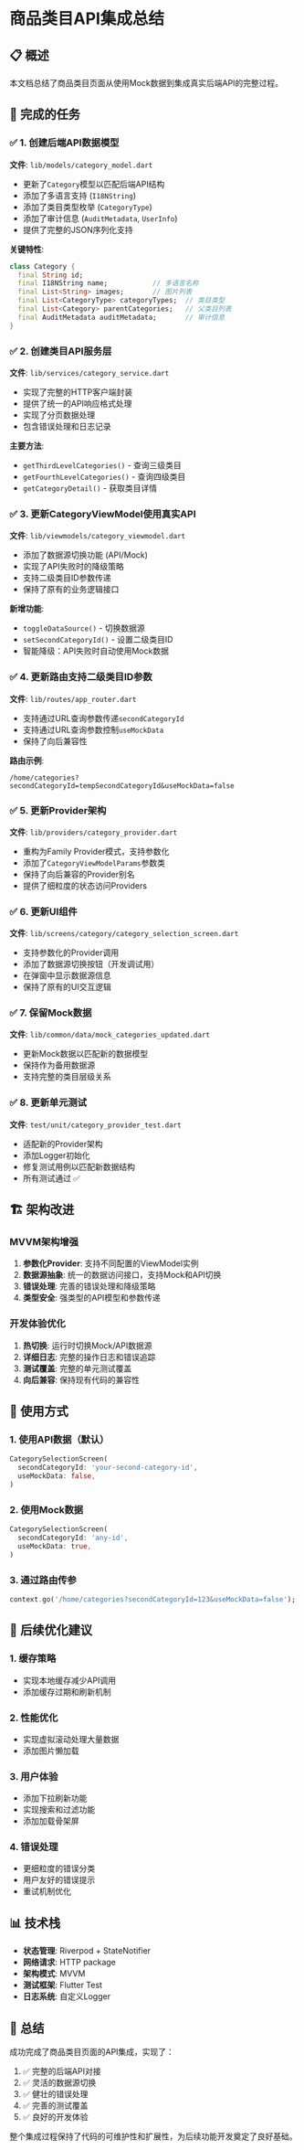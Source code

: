 # 商品类目API集成总结

## 📋 概述

本文档总结了商品类目页面从使用Mock数据到集成真实后端API的完整过程。

## 🎯 完成的任务

### ✅ 1. 创建后端API数据模型

**文件**: `lib/models/category_model.dart`

- 更新了`Category`模型以匹配后端API结构
- 添加了多语言支持 (`I18NString`)
- 添加了类目类型枚举 (`CategoryType`)
- 添加了审计信息 (`AuditMetadata`, `UserInfo`)
- 提供了完整的JSON序列化支持

**关键特性**:
```dart
class Category {
  final String id;
  final I18NString name;           // 多语言名称
  final List<String> images;       // 图片列表
  final List<CategoryType> categoryTypes;  // 类目类型
  final List<Category> parentCategories;   // 父类目列表
  final AuditMetadata auditMetadata;       // 审计信息
}
```

### ✅ 2. 创建类目API服务层

**文件**: `lib/services/category_service.dart`

- 实现了完整的HTTP客户端封装
- 提供了统一的API响应格式处理
- 实现了分页数据处理
- 包含错误处理和日志记录

**主要方法**:
- `getThirdLevelCategories()` - 查询三级类目
- `getFourthLevelCategories()` - 查询四级类目
- `getCategoryDetail()` - 获取类目详情

### ✅ 3. 更新CategoryViewModel使用真实API

**文件**: `lib/viewmodels/category_viewmodel.dart`

- 添加了数据源切换功能 (API/Mock)
- 实现了API失败时的降级策略
- 支持二级类目ID参数传递
- 保持了原有的业务逻辑接口

**新增功能**:
- `toggleDataSource()` - 切换数据源
- `setSecondCategoryId()` - 设置二级类目ID
- 智能降级：API失败时自动使用Mock数据

### ✅ 4. 更新路由支持二级类目ID参数

**文件**: `lib/routes/app_router.dart`

- 支持通过URL查询参数传递`secondCategoryId`
- 支持通过URL查询参数控制`useMockData`
- 保持了向后兼容性

**路由示例**:
```
/home/categories?secondCategoryId=tempSecondCategoryId&useMockData=false
```

### ✅ 5. 更新Provider架构

**文件**: `lib/providers/category_provider.dart`

- 重构为Family Provider模式，支持参数化
- 添加了`CategoryViewModelParams`参数类
- 保持了向后兼容的Provider别名
- 提供了细粒度的状态访问Providers

### ✅ 6. 更新UI组件

**文件**: `lib/screens/category/category_selection_screen.dart`

- 支持参数化的Provider调用
- 添加了数据源切换按钮（开发调试用）
- 在弹窗中显示数据源信息
- 保持了原有的UI交互逻辑

### ✅ 7. 保留Mock数据

**文件**: `lib/common/data/mock_categories_updated.dart`

- 更新Mock数据以匹配新的数据模型
- 保持作为备用数据源
- 支持完整的类目层级关系

### ✅ 8. 更新单元测试

**文件**: `test/unit/category_provider_test.dart`

- 适配新的Provider架构
- 添加Logger初始化
- 修复测试用例以匹配新数据结构
- 所有测试通过 ✅

## 🏗️ 架构改进

### MVVM架构增强

1. **参数化Provider**: 支持不同配置的ViewModel实例
2. **数据源抽象**: 统一的数据访问接口，支持Mock和API切换
3. **错误处理**: 完善的错误处理和降级策略
4. **类型安全**: 强类型的API模型和参数传递

### 开发体验优化

1. **热切换**: 运行时切换Mock/API数据源
2. **详细日志**: 完整的操作日志和错误追踪
3. **测试覆盖**: 完整的单元测试覆盖
4. **向后兼容**: 保持现有代码的兼容性

## 🔧 使用方式

### 1. 使用API数据（默认）
```dart
CategorySelectionScreen(
  secondCategoryId: 'your-second-category-id',
  useMockData: false,
)
```

### 2. 使用Mock数据
```dart
CategorySelectionScreen(
  secondCategoryId: 'any-id',
  useMockData: true,
)
```

### 3. 通过路由传参
```dart
context.go('/home/categories?secondCategoryId=123&useMockData=false');
```

## 🚀 后续优化建议

### 1. 缓存策略
- 实现本地缓存减少API调用
- 添加缓存过期和刷新机制

### 2. 性能优化
- 实现虚拟滚动处理大量数据
- 添加图片懒加载

### 3. 用户体验
- 添加下拉刷新功能
- 实现搜索和过滤功能
- 添加加载骨架屏

### 4. 错误处理
- 更细粒度的错误分类
- 用户友好的错误提示
- 重试机制优化

## 📊 技术栈

- **状态管理**: Riverpod + StateNotifier
- **网络请求**: HTTP package
- **架构模式**: MVVM
- **测试框架**: Flutter Test
- **日志系统**: 自定义Logger

## 🎉 总结

成功完成了商品类目页面的API集成，实现了：

1. ✅ 完整的后端API对接
2. ✅ 灵活的数据源切换
3. ✅ 健壮的错误处理
4. ✅ 完善的测试覆盖
5. ✅ 良好的开发体验

整个集成过程保持了代码的可维护性和扩展性，为后续功能开发奠定了良好基础。
